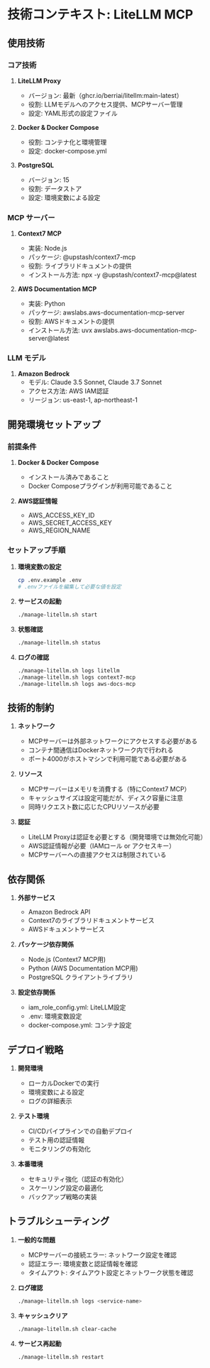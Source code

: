 # 技術コンテキスト: LiteLLM MCP

## 使用技術

### コア技術

1. **LiteLLM Proxy**
   - バージョン: 最新（ghcr.io/berriai/litellm:main-latest）
   - 役割: LLMモデルへのアクセス提供、MCPサーバー管理
   - 設定: YAML形式の設定ファイル

2. **Docker & Docker Compose**
   - 役割: コンテナ化と環境管理
   - 設定: docker-compose.yml

3. **PostgreSQL**
   - バージョン: 15
   - 役割: データストア
   - 設定: 環境変数による設定

### MCP サーバー

1. **Context7 MCP**
   - 実装: Node.js
   - パッケージ: @upstash/context7-mcp
   - 役割: ライブラリドキュメントの提供
   - インストール方法: npx -y @upstash/context7-mcp@latest

2. **AWS Documentation MCP**
   - 実装: Python
   - パッケージ: awslabs.aws-documentation-mcp-server
   - 役割: AWSドキュメントの提供
   - インストール方法: uvx awslabs.aws-documentation-mcp-server@latest

### LLM モデル

1. **Amazon Bedrock**
   - モデル: Claude 3.5 Sonnet, Claude 3.7 Sonnet
   - アクセス方法: AWS IAM認証
   - リージョン: us-east-1, ap-northeast-1

## 開発環境セットアップ

### 前提条件

1. **Docker & Docker Compose**
   - インストール済みであること
   - Docker Composeプラグインが利用可能であること

2. **AWS認証情報**
   - AWS_ACCESS_KEY_ID
   - AWS_SECRET_ACCESS_KEY
   - AWS_REGION_NAME

### セットアップ手順

1. **環境変数の設定**
   ```bash
   cp .env.example .env
   # .envファイルを編集して必要な値を設定
   ```

2. **サービスの起動**
   ```bash
   ./manage-litellm.sh start
   ```

3. **状態確認**
   ```bash
   ./manage-litellm.sh status
   ```

4. **ログの確認**
   ```bash
   ./manage-litellm.sh logs litellm
   ./manage-litellm.sh logs context7-mcp
   ./manage-litellm.sh logs aws-docs-mcp
   ```

## 技術的制約

1. **ネットワーク**
   - MCPサーバーは外部ネットワークにアクセスする必要がある
   - コンテナ間通信はDockerネットワーク内で行われる
   - ポート4000がホストマシンで利用可能である必要がある

2. **リソース**
   - MCPサーバーはメモリを消費する（特にContext7 MCP）
   - キャッシュサイズは設定可能だが、ディスク容量に注意
   - 同時リクエスト数に応じたCPUリソースが必要

3. **認証**
   - LiteLLM Proxyは認証を必要とする（開発環境では無効化可能）
   - AWS認証情報が必要（IAMロール or アクセスキー）
   - MCPサーバーへの直接アクセスは制限されている

## 依存関係

1. **外部サービス**
   - Amazon Bedrock API
   - Context7のライブラリドキュメントサービス
   - AWSドキュメントサービス

2. **パッケージ依存関係**
   - Node.js (Context7 MCP用)
   - Python (AWS Documentation MCP用)
   - PostgreSQL クライアントライブラリ

3. **設定依存関係**
   - iam_role_config.yml: LiteLLM設定
   - .env: 環境変数設定
   - docker-compose.yml: コンテナ設定

## デプロイ戦略

1. **開発環境**
   - ローカルDockerでの実行
   - 環境変数による設定
   - ログの詳細表示

2. **テスト環境**
   - CI/CDパイプラインでの自動デプロイ
   - テスト用の認証情報
   - モニタリングの有効化

3. **本番環境**
   - セキュリティ強化（認証の有効化）
   - スケーリング設定の最適化
   - バックアップ戦略の実装

## トラブルシューティング

1. **一般的な問題**
   - MCPサーバーの接続エラー: ネットワーク設定を確認
   - 認証エラー: 環境変数と認証情報を確認
   - タイムアウト: タイムアウト設定とネットワーク状態を確認

2. **ログ確認**
   ```bash
   ./manage-litellm.sh logs <service-name>
   ```

3. **キャッシュクリア**
   ```bash
   ./manage-litellm.sh clear-cache
   ```

4. **サービス再起動**
   ```bash
   ./manage-litellm.sh restart
